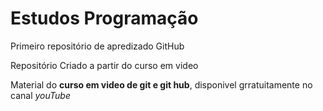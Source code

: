 # Estudos Programação
 Primeiro repositório de apredizado GitHub
 
 Repositório Criado a partir do curso em video

Material  do **curso em video  de git e git hub**, disponivel grratuitamente no canal *youTube*
